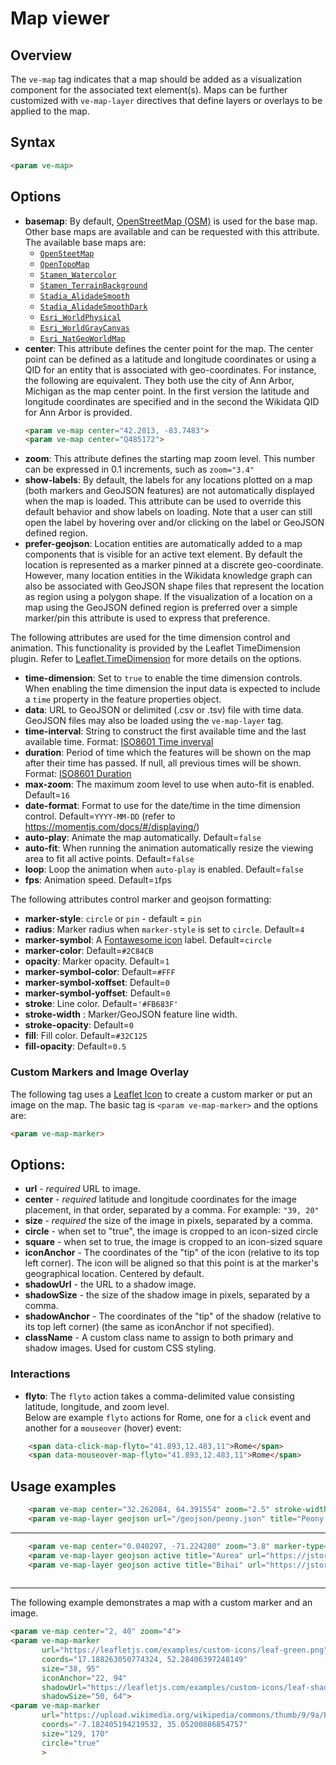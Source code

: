 <param ve-config title="Documentation" component="default" class="documentation" fixed-header>

# Map viewer

## Overview

The `ve-map` tag indicates that a map should be added as a visualization component for the associated text element(s).  Maps can be further customized with `ve-map-layer` directives that define layers or overlays to be applied to the map. 

## Syntax
```html
<param ve-map>
```

## Options

- __basemap__:  By default, [OpenStreetMap (OSM)](https://www.openstreetmap.org/) is used for the base map.  Other base maps are available and can be requested with this attribute.  The available base maps are:
    - [`OpenSteetMap`](https://leaflet-extras.github.io/leaflet-providers/preview/#filter=OpenStreetMap.Mapnik)  
    - [`OpenTopoMap`](https://leaflet-extras.github.io/leaflet-providers/preview/#filter=OpenTopoMap)  
    - [`Stamen_Watercolor`](https://leaflet-extras.github.io/leaflet-providers/preview/#filter=Stamen.Watercolor)  
    - [`Stamen_TerrainBackground`](https://leaflet-extras.github.io/leaflet-providers/preview/#filter=Stamen.TerrainBackground)  
    - [`Stadia_AlidadeSmooth`](https://leaflet-extras.github.io/leaflet-providers/preview/#filter=Stadia.AlidadeSmooth)  
    - [`Stadia_AlidadeSmoothDark`](https://leaflet-extras.github.io/leaflet-providers/preview/#filter=Stadia.AlidadeSmoothDark)  
    - [`Esri_WorldPhysical`](https://leaflet-extras.github.io/leaflet-providers/preview/#filter=Esri.WorldPhysical)    
    - [`Esri_WorldGrayCanvas`](https://leaflet-extras.github.io/leaflet-providers/preview/#filter=Esri.WorldGrayCanvas)
    - [`Esri_NatGeoWorldMap`](https://leaflet-extras.github.io/leaflet-providers/preview/#filter=Esri.NatGeoWorldMap)
- __center__:  This attribute defines the center point for the map.  The center point can be defined as a latitude and longitude coordinates or using a QID for an entity that is associated with geo-coordinates.  For instance, the following are equivalent.  They both use the city of Ann Arbor, Michigan as the map center point.  In the first version the latitude and longitude coordinates are specified and in the second the Wikidata QID for Ann Arbor is provided. 
    ```html
    <param ve-map center="42.2813, -83.7483">
    <param ve-map center="Q485172">
    ```
- __zoom__:  This attribute defines the starting map zoom level.  This number can be expressed in 0.1 increments, such as `zoom="3.4"`
- __show-labels__:  By default, the labels for any locations plotted on a map (both markers and GeoJSON features) are not automatically displayed when the map is loaded.  This attribute can be used to override this default behavior and show labels on loading.  Note that a user can still open the label by hovering over and/or clicking on the label or GeoJSON defined region.
- __prefer-geojson__:  Location entities are automatically added to a map components that is visible for an active text element.  By default the location is represented as a marker pinned at a discrete geo-coordinate.  However, many location entities in the Wikidata knowledge graph can also be associated with GeoJSON shape files that represent the location as region using a polygon shape.  If the visualization of a location on a map using the GeoJSON defined region is preferred over a simple marker/pin this attribute is used to express that preference.

The following attributes are used for the time dimension control and animation.  This functionality is provided by the Leaflet TimeDimension plugin.  Refer to [Leaflet.TimeDimension](https://github.com/socib/Leaflet.TimeDimension) for more details on the options.

- __time-dimension__:  Set to `true` to enable the time dimension controls.  When enabling the time dimension the input data is expected to include a `time` property in the feature properties object.
- __data__:  URL to GeoJSON or delimited (.csv or .tsv) file with time data.  GeoJSON files may also be loaded using the `ve-map-layer` tag.
- __time-interval__:  String to construct the first available time and the last available time. Format: [ISO8601 Time inverval](https://en.wikipedia.org/wiki/ISO_8601#Time_intervals)
- __duration__:  Period of time which the features will be shown on the map after their time has passed. If null, all previous times will be shown. Format: [ISO8601 Duration](https://en.wikipedia.org/wiki/ISO_8601#Durations)
- __max-zoom__:  The maximum zoom level to use when auto-fit is enabled.  Default=`16`
- __date-format__:  Format to use for the date/time in the time dimension control.  Default=`YYYY-MM-DD` (refer to https://momentjs.com/docs/#/displaying/)
- __auto-play__:   Animate the map automatically.  Default=`false`
- __auto-fit__:  When running the animation automatically resize the viewing area to fit all active points.  Default=`false`
- __loop__:  Loop the animation when `auto-play` is enabled.  Default=`false`
- __fps__:  Animation speed.  Default=`1`fps

The following attributes control marker and geojson formatting:

- __marker-style__:  `circle` or `pin` - default = `pin`
- __radius__:  Marker radius when `marker-style` is set to `circle`.  Default=`4`
- __marker-symbol__:  A [Fontawesome icon](https://fontawesome.com/icons?d=gallery) label.  Default=`circle`
- __marker-color__:  Default=`#2C84CB`
- __opacity__:  Marker opacity.  Default=`1`
- __marker-symbol-color__:  Default=`#FFF`
- __marker-symbol-xoffset__: Default=`0`
- __marker-symbol-yoffset__:  Default=`0`
- __stroke__:  Line color.  Default=`'#FB683F'`
- __stroke-width__ :  Marker/GeoJSON feature line width.
- __stroke-opacity__:  Default=`0`
- __fill__:  Fill color.  Default=`#32C125`
- __fill-opacity__:  Default=`0.5`


### Custom Markers and Image Overlay

The following tag uses a [Leaflet Icon](https://leafletjs.com/examples/custom-icons/) to create a custom marker or put an image on the map. The basic tag is `<param ve-map-marker>` and the options are:
```html
<param ve-map-marker>
```

## Options:

- **url** - _required_ URL to image.
- **center** - _required_ latitude and longitude coordinates for the image placement, in that order, separated by a comma. For example: `"39, 20"`
- **size** - _required_ the size of the image in pixels, separated by a comma.
- **circle** - when set to "true", the image is cropped to an icon-sized circle
- **square** - when set to true, the image is cropped to an icon-sized square
- **iconAnchor** - The coordinates of the "tip" of the icon (relative to its top left corner). The icon will be aligned so that this point is at the marker's geographical location. Centered by default.
- **shadowUrl** - the URL to a shadow image.
- **shadowSize** - the size of the shadow image in pixels, separated by a comma.
- **shadowAnchor** - The coordinates of the "tip" of the shadow (relative to its top left corner) (the same as iconAnchor if not specified).
- **className** - A custom class name to assign to both primary and shadow images. Used for custom CSS styling.


### Interactions

- __flyto__:  The `flyto` action takes a comma-delimited value consisting latitude, longitude, and zoom level.  
Below are example `flyto` actions for Rome, one for a `click` event and another for a `mouseover` (hover) event:  
```html 
	<span data-click-map-flyto="41.893,12.483,11">Rome</span>
	<span data-mouseover-map-flyto="41.893,12.483,11">Rome</span>
```

## Usage examples

```html
	<param ve-map center="32.262084, 64.391554" zoom="2.5" stroke-width="0" show-labels>
	<param ve-map-layer geojson url="/geojson/peony.json" title="Peony Distribution" active> 
```
---
```html
	<param ve-map center="0.040297, -71.224280" zoom="3.8" marker-type="circle" stroke-width="0" fill-opacity="1">
	<param ve-map-layer geojson active title="Aurea" url="https://jstor-labs.github.io/plant-humanities/data/heliconia-aurea.tsv" fill="#D11141" radius="6">  
    <param ve-map-layer geojson active title="Bihai" url="https://jstor-labs.github.io/plant-humanities/data/heliconia-bihai.tsv" radius="4.5" fill="#009900"> 
    
```
---
The following example demonstrates a map with a custom marker and an image.
```html
<param ve-map center="2, 40" zoom="4">
<param ve-map-marker
       url="https://leafletjs.com/examples/custom-icons/leaf-green.png"
       coords="17.188263050774324, 52.28406397248149"
       size="38, 95"
       iconAnchor="22, 94"
       shadowUrl="https://leafletjs.com/examples/custom-icons/leaf-shadow.png"
       shadowSize="50, 64">
<param ve-map-marker
       url="https://upload.wikimedia.org/wikipedia/commons/thumb/9/9a/Pinz%C3%B3n_azul_de_Gran_Canaria_%28macho%29%2C_M._A._Pe%C3%B1a.jpg/220px-Pinz%C3%B3n_azul_de_Gran_Canaria_%28macho%29%2C_M._A._Pe%C3%B1a.jpg""
       coords="-7.182405194219532, 35.05200886854757"
       size="129, 170"
       circle="true"
       >
```

